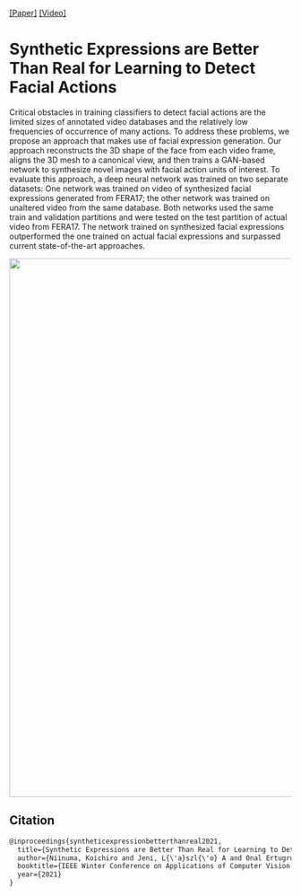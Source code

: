 [[Paper]](http://arxiv.org/abs/2010.10979)
[[Video]](https://github.com/kniinuma/SyntheticExpressionBetterThanReal/blob/29d587e6db804b6fcd6fe1344a14f707371c0824/0141_video.mp4?raw=true)

# Synthetic Expressions are Better Than Real for Learning to Detect Facial Actions

Critical obstacles in training classifiers to detect facial
actions are the limited sizes of annotated video databases
and the relatively low frequencies of occurrence of many
actions. To address these problems, we propose an approach
that makes use of facial expression generation. Our
approach reconstructs the 3D shape of the face from each
video frame, aligns the 3D mesh to a canonical view, and
then trains a GAN-based network to synthesize novel images
with facial action units of interest. To evaluate this
approach, a deep neural network was trained on two separate
datasets: One network was trained on video of synthesized
facial expressions generated from FERA17; the
other network was trained on unaltered video from the same
database. Both networks used the same train and validation
partitions and were tested on the test partition of actual
video from FERA17. The network trained on synthesized facial
expressions outperformed the one trained on actual facial
expressions and surpassed current state-of-the-art approaches.

<img align="center" width="960" src="https://user-images.githubusercontent.com/25273927/95668003-a8eccf80-0b3b-11eb-9ae6-dcbf97d535cc.jpg">

## Citation

```markdown
@inproceedings{syntheticexpressionbetterthanreal2021,
  title={Synthetic Expressions are Better Than Real for Learning to Detect Facial Actions},
  author={Niinuma, Koichiro and Jeni, L{\'a}szl{\'o} A and Onal Ertugrul, Itir and Cohn, Jeffrey F},
  booktitle={IEEE Winter Conference on Applications of Computer Vision (WACV)},
  year={2021}
}
```

